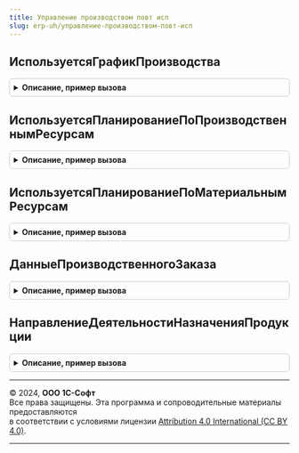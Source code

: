 ```yaml
---
title: Управление производством повт исп
slug: erp-uh/управление-производством-повт-исп
---
```



## ИспользуетсяГрафикПроизводства
<details style="margin: 1em 0; padding: 0.5em; border: 1px solid #ccc; border-radius: 6px;">

<summary style="font-weight: bold; cursor: pointer;">Описание, пример вызова</summary>

```bsl

// Определяет используется ли график производства.
//
// Возвращаемое значение:
//   Булево - Истина, если график производства используется.
//
Функция ИспользуетсяГрафикПроизводства() Экспорт
```

Пример вызова
```bsl
Результат = УправлениеПроизводствомПовтИсп.ИспользуетсяГрафикПроизводства() 
```
</details>

## ИспользуетсяПланированиеПоПроизводственнымРесурсам
<details style="margin: 1em 0; padding: 0.5em; border: 1px solid #ccc; border-radius: 6px;">

<summary style="font-weight: bold; cursor: pointer;">Описание, пример вызова</summary>

```bsl

// Определяет используется ли планирование по производственным ресурсам
//
// Возвращаемое значение:
//   Булево - Истина, если используется планирование по производственным ресурсам.
//
Функция ИспользуетсяПланированиеПоПроизводственнымРесурсам() Экспорт
```

Пример вызова
```bsl
Результат = УправлениеПроизводствомПовтИсп.ИспользуетсяПланированиеПоПроизводственнымРесурсам() 
```
</details>

## ИспользуетсяПланированиеПоМатериальнымРесурсам
<details style="margin: 1em 0; padding: 0.5em; border: 1px solid #ccc; border-radius: 6px;">

<summary style="font-weight: bold; cursor: pointer;">Описание, пример вызова</summary>

```bsl

// Определяет используется ли планирование по материальным ресурсам
//
// Возвращаемое значение:
//   Булево - Истина, если используется планирование по материальным ресурсам.
//
Функция ИспользуетсяПланированиеПоМатериальнымРесурсам() Экспорт
```

Пример вызова
```bsl
Результат = УправлениеПроизводствомПовтИсп.ИспользуетсяПланированиеПоМатериальнымРесурсам() 
```
</details>

## ДанныеПроизводственногоЗаказа
<details style="margin: 1em 0; padding: 0.5em; border: 1px solid #ccc; border-radius: 6px;">

<summary style="font-weight: bold; cursor: pointer;">Описание, пример вызова</summary>

```bsl

// Реквизиты заказа на производство
//
// Параметры:
//  Ссылка	 - ДокументСсылка.ЗаказНаПроизводство2_2 - заказ на производство.
//
// Возвращаемое значение:
//  Структура - значения ключевых реквизитов заказа на производство.
//
Функция ДанныеПроизводственногоЗаказа(Ссылка) Экспорт
```

Пример вызова
```bsl
Результат = УправлениеПроизводствомПовтИсп.ДанныеПроизводственногоЗаказа(Ссылка) 
```
</details>

## НаправлениеДеятельностиНазначенияПродукции
<details style="margin: 1em 0; padding: 0.5em; border: 1px solid #ccc; border-radius: 6px;">

<summary style="font-weight: bold; cursor: pointer;">Описание, пример вызова</summary>

```bsl

// Значение ключевых реквизитов заказа на производства, используемых при формировании этапов производства.
//
// Параметры:
//  НазначениеПродукция	 - СправочникСсылка.Назначения - назначение продукции из шапки заказа.
//
// Возвращаемое значение:
//  СправочникСсылка.НаправленияДеятельности - направление деятельности назначения продукции.
//
Функция НаправлениеДеятельностиНазначенияПродукции(НазначениеПродукция) Экспорт
```

Пример вызова
```bsl
Результат = УправлениеПроизводствомПовтИсп.НаправлениеДеятельностиНазначенияПродукции(НазначениеПродукция) 
```
</details>

---

© 2024, **ООО 1С-Софт**  
Все права защищены. Эта программа и сопроводительные материалы предоставляются  
в соответствии с условиями лицензии [Attribution 4.0 International (CC BY 4.0)](https://creativecommons.org/licenses/by/4.0/legalcode).

---
